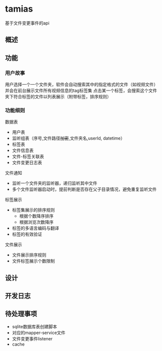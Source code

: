 # tamias
基于文件变更事件的api

## 概述

## 功能
### 用户故事
用户选择一个一个文件夹，软件会自动搜索其中的指定格式的文件（如视频文件）
并会在前台展示文件所有视频信息的tag标签集
点击某一个标签，会搜索这个文件夹下符合标签的文件以列表展示（附带标签，排序规则）

### 功能细则
数据表
- 用户表
- 监听组表（序号,文件路径~~加密~~,文件夹名,userId, datetime）
- 标签表
- 文件信息表
- 文件-标签关联表
- 文件变更日志表

文件通知
- 监听一个文件夹的监听器，递归监听其中文件
- 多个文件监听器启动时，提前判断是否存在父子目录情况，避免重复监听文件

标签展示
- 标签集展示的排序规则
    - 根据个数降序排序
    - 根据浏览次数降序
- 标签的多语言编码与翻译
- 标签的有效验证

文件展示
- 文件展示排序规则
- 文件标签展示个数限制
## 设计

## 开发日志

## 待处理事项
- sqlite数据库表创建脚本
- 对应的mapper-service文件 
- 文件变更事件listener
- cache